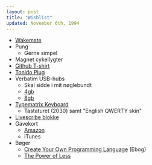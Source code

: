 ```yaml
---
layout: post
title: "Wishlist"
updated: November 6th, 1994
---
```


* [Wakemate][wkm]
* Pung
    - Gerne simpel
* Magnet cykellygter
* [Github T-shirt][ioc]
* [Tonido Plug][tp]
* Verbatim USB-hubs
    - Skal sidde i mit nøglebundt
    + [4gb][vb4]
    + [8gb][vb8]
* [Typematrix Keyboard][tmk]
    - Tastaturet (2030) samt "English QWERTY skin"
* [Livescribe blokke][lsb]
* Gavekort
    - [Amazon][agc]
    - iTunes
* Bøger
    - [Create Your Own Programming Language][cyp] (Ebog)
    - [The Power of Less][pof]

[vb4]: http://3.ly/4gb
[vb8]: http://3.ly/8gb
[tp]:  http://www.tonidoplug.com/index.html
[ioc]: http://shop.github.com/products/i-octocat-code
[tmk]: http://typematrix.com/
[wkm]: http://wakemate.com/
[lsb]: http://www.livescribe.com/store
[cyp]: http://createyourproglang.com/index2.html
[pof]: http://thepowerofless.com/
[agc]: http://www.amazon.com/gp/gc
